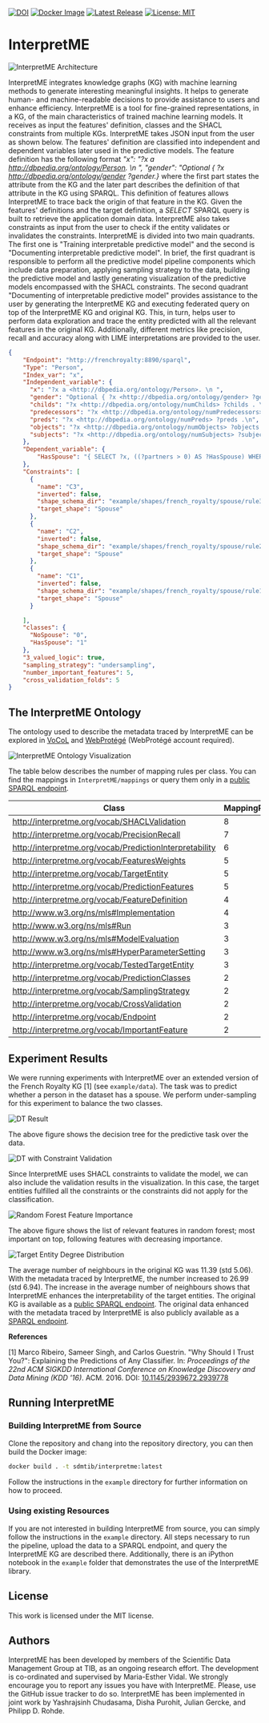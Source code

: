 [![DOI](https://zenodo.org/badge/488505724.svg)](https://zenodo.org/badge/latestdoi/488505724)
[![Docker Image](https://img.shields.io/badge/Docker%20Image-sdmtib/interpretme-blue?logo=Docker)](https://hub.docker.com/r/sdmtib/interpretme)
[![Latest Release](http://img.shields.io/github/release/SDM-TIB/InterpretME.svg?logo=github)](https://github.com/SDM-TIB/InterpretME/releases)
[![License: MIT](https://img.shields.io/badge/License-MIT-yellow.svg)](LICENSE)

# InterpretME

![InterpretME Architecture](https://raw.githubusercontent.com/SDM-TIB/InterpretME/main/images/architecture.png "InterpretME Architecture")

InterpretME integrates knowledge graphs (KG) with machine learning methods to generate interesting meaningful insights. 
It helps to generate human- and machine-readable decisions to provide assistance to users and enhance efficiency.
InterpretME is a tool for fine-grained representations, in a KG, of the main characteristics of trained machine learning models. 
It receives as input the features' definition, classes and the SHACL constraints from multiple KGs.
InterpretME takes JSON input from the user as shown below. The features' definition are classified into independent and dependent variables later used in the predictive models.
The feature definition has the following format _"x": "?x a <http://dbpedia.org/ontology/Person>. \n ", "gender": "Optional { ?x <http://dbpedia.org/ontology/gender> ?gender.}_ where the first part states the attribute from the KG and the later part describes the definition of that attribute in the KG using SPARQL.
This definition of features allows InterpretME to trace back the origin of that feature in the KG.
Given the features' definitions and the target definition, a _SELECT_ SPARQL query is built to retrieve the application domain data. 
InterpretME also takes constraints as input from the user to check if the entity validates or invalidates the constraints.
InterpretME is divided into two main quadrants.
The first one is "Training interpretable predictive model" and the second is "Documenting interpretable predictive model".
In brief, the first quadrant is responsible to perform all the predictive model pipeline components which include data preparation, applying sampling strategy to the data, building the predictive model and lastly generating visualization of the predictive models encompassed with the SHACL constraints.
The second quadrant "Documenting of interpretable predictive model" provides assistance to the user by generating the InterpretME KG and executing federated query on top of the InterpretME KG and original KG.
This, in turn, helps user to perform data exploration and trace the entity predicted with all the relevant features in the original KG.
Additionally, different metrics like precision, recall and accuracy along with LIME interpretations are provided to the user.

```json
{
    "Endpoint": "http://frenchroyalty:8890/sparql",
    "Type": "Person",
    "Index_var": "x",
    "Independent_variable": {
      "x": "?x a <http://dbpedia.org/ontology/Person>. \n ",
      "gender": "Optional { ?x <http://dbpedia.org/ontology/gender> ?gender } .\n ",
      "childs": "?x <http://dbpedia.org/ontology/numChilds> ?childs . \n ",
      "predecessors": "?x <http://dbpedia.org/ontology/numPredecessors> ?predecessors . \n",
      "preds": "?x <http://dbpedia.org/ontology/numPreds> ?preds .\n",
      "objects": "?x <http://dbpedia.org/ontology/numObjects> ?objects . \n",
      "subjects": "?x <http://dbpedia.org/ontology/numSubjects> ?subjects . \n"
    },
    "Dependent_variable": {
        "HasSpouse": "{ SELECT ?x, ((?partners > 0) AS ?HasSpouse) WHERE { ?x <http://dbpedia.org/ontology/numSpouses> ?partners . }} \n"
    },
    "Constraints": [
      {
        "name": "C3",
        "inverted": false,
        "shape_schema_dir": "example/shapes/french_royalty/spouse/rule3",
        "target_shape": "Spouse"
      },
      {
        "name": "C2",
        "inverted": false,
        "shape_schema_dir": "example/shapes/french_royalty/spouse/rule2",
        "target_shape": "Spouse"
      },
      {
        "name": "C1",
        "inverted": false,
        "shape_schema_dir": "example/shapes/french_royalty/spouse/rule1",
        "target_shape": "Spouse"
      }

    ],
    "classes": {
      "NoSpouse": "0",
      "HasSpouse": "1"
    },
    "3_valued_logic": true,
    "sampling_strategy": "undersampling",
    "number_important_features": 5,
    "cross_validation_folds": 5
}
```

## The InterpretME Ontology
The ontology used to describe the metadata traced by InterpretME can be explored in [VoCoL](http://ontology.tib.eu/InterpretME) and [WebProtégé](https://webprotege.stanford.edu/#projects/4dfe5ddb-752e-4dc9-b360-943785f0b0af/edit/Classes) (WebProtégé account required).

![InterpretME Ontology Visualization](https://raw.githubusercontent.com/SDM-TIB/InterpretME/main/images/ontology_vis.png "InterpretME Ontology Visualization")

The table below describes the number of mapping rules per class. You can find the mappings in `InterpretME/mappings` or query them only in a [public SPARQL endpoint](https://labs.tib.eu/sdm/InterpretME-mappings/sparql).

| Class                                                   | MappingRules |
|---------------------------------------------------------|--------------|
| http://interpretme.org/vocab/SHACLValidation            | 8            |
| http://interpretme.org/vocab/PrecisionRecall            | 7            |
| http://interpretme.org/vocab/PredictionInterpretability | 6            |
| http://interpretme.org/vocab/FeaturesWeights            | 5            |
| http://interpretme.org/vocab/TargetEntity               | 5            |
| http://interpretme.org/vocab/PredictionFeatures         | 5            |
| http://interpretme.org/vocab/FeatureDefinition          | 4            |
| http://www.w3.org/ns/mls#Implementation                 | 4            |
| http://www.w3.org/ns/mls#Run                            | 3            |
| http://www.w3.org/ns/mls#ModelEvaluation                | 3            |
| http://www.w3.org/ns/mls#HyperParameterSetting          | 3            |
| http://interpretme.org/vocab/TestedTargetEntity         | 3            |
| http://interpretme.org/vocab/PredictionClasses          | 2            |
| http://interpretme.org/vocab/SamplingStrategy           | 2            |
| http://interpretme.org/vocab/CrossValidation            | 2            |
| http://interpretme.org/vocab/Endpoint                   | 2            |
| http://interpretme.org/vocab/ImportantFeature           | 2            |


## Experiment Results
We were running experiments with InterpretME over an extended version of the French Royalty KG [1] (see `example/data`).
The task was to predict whether a person in the dataset has a spouse.
We perform under-sampling for this experiment to balance the two classes.

![DT Result](https://raw.githubusercontent.com/SDM-TIB/InterpretME/main/images/DT_final_results.png "DT Result")

The above figure shows the decision tree for the predictive task over the data.

![DT with Constraint Validation](https://raw.githubusercontent.com/SDM-TIB/InterpretME/main/images/constraints_validation_dtree.png "DT with Constraint Validation")

Since InterpretME uses SHACL constraints to validate the model, we can also include the validation results in the visualization.
In this case, the target entities fulfilled all the constraints or the constraints did not apply for the classification.

![Random Forest Feature Importance](https://raw.githubusercontent.com/SDM-TIB/InterpretME/main/images/Random_Forest_Feature_Importance.png "Random Forest Feature Importance")

The above figure shows the list of relevant features in random forest; most important on top, following features with decreasing importance.

![Target Entity Degree Distribution](https://raw.githubusercontent.com/SDM-TIB/InterpretME/main/images/DegreeDistribution.png "Target Entity Degree Distribution")

The average number of neighbours in the original KG was 11.39 (std 5.06).
With the metadata traced by InterpretME, the number increased to 26.99 (std 6.94).
The increase in the average number of neighbours shows that InterpretME enhances the interpretability of the target entities.
The original KG is available as a [public SPARQL endpoint](https://labs.tib.eu/sdm/InterpretME-og/sparql).
The original data enhanced with the metadata traced by InterpretME is also publicly available as a [SPARQL endpoint](https://labs.tib.eu/sdm/InterpretME-wog/sparql).

**References**

[1] Marco Ribeiro, Sameer Singh, and Carlos Guestrin. "Why Should I Trust You?": Explaining the Predictions of Any Classifier. In: *Proceedings of the 22nd ACM SIGKDD International Conference on Knowledge Discovery and Data Mining (KDD '16)*. ACM. 2016. DOI: [10.1145/2939672.2939778](https://doi.org/10.1145/2939672.2939778)

## Running InterpretME
### Building InterpretME from Source
Clone the repository and chang into the repository directory, you can then build the Docker image:
```bash
docker build . -t sdmtib/interpretme:latest
```

Follow the instructions in the `example` directory for further information on how to proceed.

### Using existing Resources
If you are not interested in building InterpretME from source, you can simply follow the instructions in the `example` directory.
All steps necessary to run the pipeline, upload the data to a SPARQL endpoint, and query the InterpretME KG are described there.
Additionally, there is an iPython notebook in the `example` folder that demonstrates the use of the InterpretME library.

## License
This work is licensed under the MIT license.

## Authors
InterpretME has been developed by members of the Scientific Data Management Group at TIB, as an ongoing research effort.
The development is co-ordinated and supervised by Maria-Esther Vidal.
We strongly encourage you to report any issues you have with InterpretME.
Please, use the GitHub issue tracker to do so.
InterpretME has been implemented in joint work by Yashrajsinh Chudasama, Disha Purohit, Julian Gercke, and Philipp D. Rohde.
